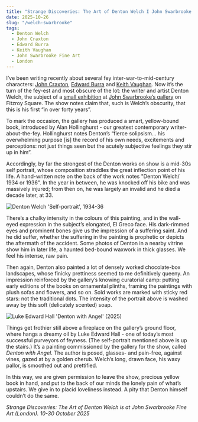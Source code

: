 ```yaml
---
title: "Strange Discoveries: The Art of Denton Welch I John Swarbrooke Fine Art"
date: 2025-10-26
slug: "/welch-swarbrooke"
tags:
  - Denton Welch
  - John Craxton
  - Edward Burra
  - Keith Vaughan
  - John Swarbrooke Fine Art
  - London
---
```


I’ve been writing recently about several fey inter-war-to-mid-century characters: [John Craxton](https://artangled.com/tags/john-craxton/), [Edward Burra](https://artangled.com/tags/edward-burra/) and [Keith Vaughan](https://artangled.com/tags/keith-vaughan/). Now it’s the turn of the fey-est and most obscure of the lot: the writer and artist Denton Welch, the subject of a [small exhibition](https://www.notion.so/2025-10-26-welch-swarbrooke-298a2e997bd280b6ababec4e22f6f062?pvs=21) at [John Swarbrooke’s gallery](https://www.notion.so/2025-10-26-welch-swarbrooke-298a2e997bd280b6ababec4e22f6f062?pvs=21) on Fitzroy Square. The show notes claim that, such is Welch’s obscurity, that this is his first “in over forty years”.

To mark the occasion, the gallery has produced a smart, yellow-bound book, introduced by Alan Hollinghurst - our greatest contemporary writer-about-the-fey. Hollinghurst notes Denton’s “fierce solipsism… his overwhelming purpose [is] the record of his own needs, excitements and perceptions: not just things seen but the acutely subjective feelings they stir up in him”.

Accordingly, by far the strongest of the Denton works on show is a mid-30s self portrait, whose composition straddles the great inflection point of his life. A hand-written note on the back of the work notes "Denton Welch/ 1934 or 1936". In the year in between, he was knocked off his bike and was massively injured; from then on, he was largely an invalid and he died a decade later, at 33.

![Denton Welch 'Self-portrait', 1934-36](/welch-swarbrooke-1.jpeg)

There’s a chalky intensity in the colours of this painting, and in the wall-eyed expression in the subject’s elongated, El Greco face. His dark-rimmed eyes and prominent bones give us the impression of a suffering saint. And he did suffer, whether the suffering in the painting is prophetic or depicts the aftermath of the accident. Some photos of Denton in a nearby vitrine show him in later life, a haunted bed-bound waxwork in thick glasses. We feel his intense, raw pain.

Then again, Denton also painted a lot of densely worked chocolate-box landscapes, whose finicky prettiness seemed to me definitively queeny. An impression reinforced by the gallery’s knowing curatorial camp: putting early editions of the books on ornamental plinths, framing the paintings with plush sofas and flowers, and so on. Sold works are marked with sticky red stars: not the traditional dots. The intensity of the portrait above is washed away by this soft (delicately scented) soap.

![Luke Edward Hall 'Denton with Angel' (2025)](/welch-swarbrooke-2.jpeg)

Things get frothier still above a fireplace on the gallery’s ground floor, where hangs a dreamy oil by Luke Edward Hall - one of today’s most successful purveyors of feyness. (The self-portrait mentioned above is up the stairs.) It’s a painting commissioned by the gallery for the show, called _Denton with Angel_. The author is posed, glasses- and pain-free, against vines, gazed at by a golden cherub. Welch’s long, drawn face, his waxy pallor, is smoothed out and prettified.

In this way, we are given permission to leave the show, precious yellow book in hand, and put to the back of our minds the lonely pain of what’s upstairs. We give in to placid loveliness instead. A pity that Denton himself couldn’t do the same.

_Strange Discoveries: The Art of Denton Welch is at John Swarbrooke Fine Art (London). 10-30 October 2025_
